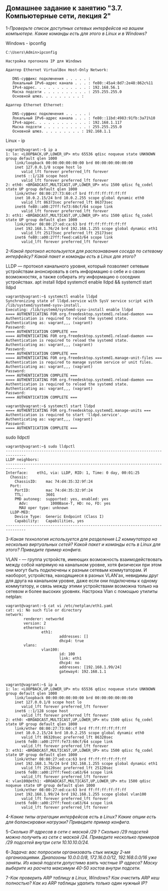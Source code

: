 Домашнее задание к занятию "3.7. Компьютерные сети, лекция 2"
--------------------------------------------------------------

1-*Проверьте список доступных сетевых интерфейсов на вашем компьютере. Какие команды есть для этого в Linux и в Windows?*

Windows - ipconfig
```
C:\Users\Admin>ipconfig

Настройка протокола IP для Windows

Адаптер Ethernet VirtualBox Host-Only Network:

   DNS-суффикс подключения . . . . . :
   Локальный IPv6-адрес канала . . . : fe80::45a4:8d7:2e48:862c%11
   IPv4-адрес. . . . . . . . . . . . : 192.168.56.1
   Маска подсети . . . . . . . . . . : 255.255.255.0
   Основной шлюз. . . . . . . . . :

Адаптер Ethernet Ethernet:

   DNS-суффикс подключения . . . . . :
   Локальный IPv6-адрес канала . . . : fe80::11bd:4983:91fb:3a71%10
   IPv4-адрес. . . . . . . . . . . . : 192.168.1.117
   Маска подсети . . . . . . . . . . : 255.255.255.0
   Основной шлюз. . . . . . . . . : 192.168.1.1
```
Linux - ip
```
vagrant@vagrant:~$ ip a
1: lo: <LOOPBACK,UP,LOWER_UP> mtu 65536 qdisc noqueue state UNKNOWN group default qlen 1000
    link/loopback 00:00:00:00:00:00 brd 00:00:00:00:00:00
    inet 127.0.0.1/8 scope host lo
       valid_lft forever preferred_lft forever
    inet6 ::1/128 scope host
       valid_lft forever preferred_lft forever
2: eth0: <BROADCAST,MULTICAST,UP,LOWER_UP> mtu 1500 qdisc fq_codel state UP group default qlen 1000
    link/ether 08:00:27:73:60:cf brd ff:ff:ff:ff:ff:ff
    inet 10.0.2.15/24 brd 10.0.2.255 scope global dynamic eth0
       valid_lft 86373sec preferred_lft 86373sec
    inet6 fe80::a00:27ff:fe73:60cf/64 scope link
       valid_lft forever preferred_lft forever
3: eth1: <BROADCAST,MULTICAST,UP,LOWER_UP> mtu 1500 qdisc fq_codel state UP group default qlen 1000
    link/ether 08:00:27:ed:ca:63 brd ff:ff:ff:ff:ff:ff
    inet 192.168.1.76/24 brd 192.168.1.255 scope global dynamic eth1
       valid_lft 25173sec preferred_lft 25173sec
    inet6 fe80::a00:27ff:feed:ca63/64 scope link
       valid_lft forever preferred_lft forever
```
2-*Какой протокол используется для распознавания соседа по сетевому интерфейсу? Какой пакет и команды есть в Linux для этого?*

LLDP — протокол канального уровня, который позволяет сетевым устройствам анонсировать в сеть информацию о себе и о своих возможностях, а также собирать эту информацию о соседних устройствах.
apt install lldpd
systemctl enable lldpd && systemctl start lldpd
```
vagrant@vagrant:~$ systemctl enable lldpd
Synchronizing state of lldpd.service with SysV service script with /lib/systemd/systemd-sysv-install.
Executing: /lib/systemd/systemd-sysv-install enable lldpd
==== AUTHENTICATING FOR org.freedesktop.systemd1.reload-daemon ===
Authentication is required to reload the systemd state.
Authenticating as: vagrant,,, (vagrant)
Password:
==== AUTHENTICATION COMPLETE ===
==== AUTHENTICATING FOR org.freedesktop.systemd1.reload-daemon ===
Authentication is required to reload the systemd state.
Authenticating as: vagrant,,, (vagrant)
Password:
==== AUTHENTICATION COMPLETE ===
==== AUTHENTICATING FOR org.freedesktop.systemd1.manage-unit-files ===
Authentication is required to manage system service or unit files.
Authenticating as: vagrant,,, (vagrant)
Password:
==== AUTHENTICATION COMPLETE ===
==== AUTHENTICATING FOR org.freedesktop.systemd1.reload-daemon ===
Authentication is required to reload the systemd state.
Authenticating as: vagrant,,, (vagrant)
Password:
==== AUTHENTICATION COMPLETE ===

vagrant@vagrant:~$ systemctl start lldpd
==== AUTHENTICATING FOR org.freedesktop.systemd1.manage-units ===
Authentication is required to start 'lldpd.service'.
Authenticating as: vagrant,,, (vagrant)
Password:
==== AUTHENTICATION COMPLETE ===
```
sudo lldpctl

```
vagrant@vagrant:~$ sudo lldpctl
-------------------------------------------------------------------------------
LLDP neighbors:
-------------------------------------------------------------------------------
Interface:    eth1, via: LLDP, RID: 1, Time: 0 day, 00:01:25
  Chassis:
    ChassisID:    mac 74:d4:35:32:9f:24
  Port:
    PortID:       mac 74:d4:35:32:9f:24
    TTL:          3601
    PMD autoneg:  supported: yes, enabled: yes
      Adv:          1000Base-T, HD: no, FD: yes
      MAU oper type: unknown
  LLDP-MED:
    Device Type:  Generic Endpoint (Class I)
    Capability:   Capabilities, yes
-------------------------------------------------------------------------------
```

3-*Какая технология используется для разделения L2 коммутатора на несколько виртуальных сетей? Какой пакет и команды есть в Linux для этого? Приведите пример конфига.*

VLAN - — группа устройств, имеющих возможность взаимодействовать между собой напрямую на канальном уровне, хотя физически при этом они могут быть подключены к разным сетевым коммутаторам. И наоборот, устройства, находящиеся в разных VLAN'ах, невидимы друг для друга на канальном уровне, даже если они подключены к одному коммутатору, и связь между этими устройствами возможна только на сетевом и более высоких уровнях.
Настрока Vlan с помощью утилиты netplan:
```
vagrant@vagrant:~$ cat vi /etc/netplan/eth1.yaml
cat: vi: No such file or directory
network:
        renderer: networkd
        version: 2
        ethernets:
                eth1:
                        addresses: []
                        dhcp4: true
        vlans:
                vlan100:
                        id: 100
                        link: eth1
                        dhcp4: no
                        addresses: [192.168.1.99/24]
                        gateway4: 192.168.1.1


vagrant@vagrant:~$ ip a
1: lo: <LOOPBACK,UP,LOWER_UP> mtu 65536 qdisc noqueue state UNKNOWN group default qlen 1000
    link/loopback 00:00:00:00:00:00 brd 00:00:00:00:00:00
    inet 127.0.0.1/8 scope host lo
       valid_lft forever preferred_lft forever
    inet6 ::1/128 scope host
       valid_lft forever preferred_lft forever
2: eth0: <BROADCAST,MULTICAST,UP,LOWER_UP> mtu 1500 qdisc fq_codel state UP group default qlen 1000
    link/ether 08:00:27:73:60:cf brd ff:ff:ff:ff:ff:ff
    inet 10.0.2.15/24 brd 10.0.2.255 scope global dynamic eth0
       valid_lft 86320sec preferred_lft 86320sec
    inet6 fe80::a00:27ff:fe73:60cf/64 scope link
       valid_lft forever preferred_lft forever
3: eth1: <BROADCAST,MULTICAST,UP,LOWER_UP> mtu 1500 qdisc fq_codel state UP group default qlen 1000
    link/ether 08:00:27:ed:ca:63 brd ff:ff:ff:ff:ff:ff
    inet 192.168.1.76/24 brd 192.168.1.255 scope global dynamic eth1
       valid_lft 25120sec preferred_lft 25120sec
    inet6 fe80::a00:27ff:feed:ca63/64 scope link
       valid_lft forever preferred_lft forever
4: vlan100@eth1: <BROADCAST,MULTICAST,UP,LOWER_UP> mtu 1500 qdisc noqueue state UP group default qlen 1000
    link/ether 08:00:27:ed:ca:63 brd ff:ff:ff:ff:ff:ff
    inet 192.168.1.99/24 brd 192.168.1.255 scope global vlan100
       valid_lft forever preferred_lft forever
    inet6 fe80::a00:27ff:feed:ca63/64 scope link
       valid_lft forever preferred_lft forever
```
4-*Какие типы агрегации интерфейсов есть в Linux? Какие опции есть для балансировки нагрузки? Приведите пример конфига.*


5-*Сколько IP адресов в сети с маской /29 ? Сколько /29 подсетей можно получить из сети с маской /24. Приведите несколько примеров /29 подсетей внутри сети 10.10.10.0/24.*

6-*Задача: вас попросили организовать стык между 2-мя организациями. Диапазоны 10.0.0.0/8, 172.16.0.0/12, 192.168.0.0/16 уже заняты. Из какой подсети допустимо взять частные IP адреса? Маску выберите из расчета максимум 40-50 хостов внутри подсети.*

7-*Как проверить ARP таблицу в Linux, Windows? Как очистить ARP кеш полностью? Как из ARP таблицы удалить только один нужный IP?*

